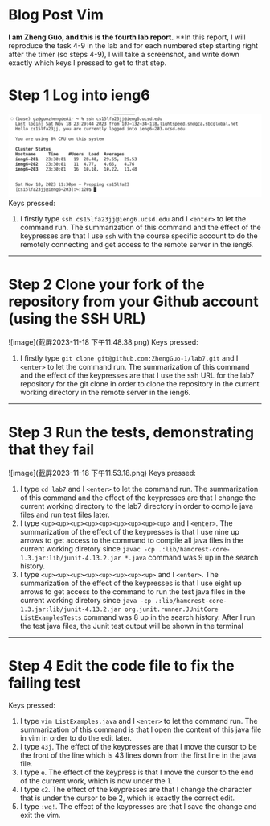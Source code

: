 # Blog Post Vim
**I am Zheng Guo, and this is the fourth lab report.**
**In this report, I will reproduce the task 4-9 in the lab and for each numbered step starting right after the timer (so steps 4-9), I will take a screenshot, and write down exactly which keys I pressed to get to that step. 
# Step 1 Log into ieng6
![image](image.png)
Keys pressed: 
1. I firstly type `ssh cs15lfa23jj@ieng6.ucsd.edu` and I `<enter>` to let the command run. The summarization of this command and the effect of the keypresses are that I use `ssh` with the course specific account to do the remotely connecting and get access to the remote server in the ieng6.

---

# Step 2 Clone your fork of the repository from your Github account (using the SSH URL)
![image](截屏2023-11-18 下午11.48.38.png)
Keys pressed:
1. I firstly type `git clone git@github.com:ZhengGuo-1/lab7.git` and I `<enter>` to let the command run. The summarization of this command and the effect of the keypresses are that I use the ssh URL for the lab7 repository for the git clone in order to clone the repository in the current working directory in the remote server in the ieng6.

---

# Step 3 Run the tests, demonstrating that they fail
![image](截屏2023-11-18 下午11.53.18.png)
Keys pressed:
1. I type `cd lab7` and I `<enter>` to let the command run. The summarization of this command and the effect of the keypresses are that I change the current working directory to the lab7 directory in order to compile java files and run test files later. 
2. I type `<up><up><up><up><up><up><up><up><up>` and I `<enter>`. The summarization of the effect of the keypresses is that I use nine up arrows to get access to the command to compile all java files in the current working diretory since `javac -cp .:lib/hamcrest-core-1.3.jar:lib/junit-4.13.2.jar *.java` command was 9 up in the search history.
3. I type  `<up><up><up><up><up><up><up><up>` and I `<enter>`. The summarization of the effect of the keypresses is that I use eight up arrows to get access to the command to run the test java files in the current working diretory since `java -cp .:lib/hamcrest-core-1.3.jar:lib/junit-4.13.2.jar org.junit.runner.JUnitCore ListExamplesTests` command was 8 up in the search history. After I run the test java files, the Junit test output will be shown in the terminal

---

# Step 4 Edit the code file to fix the failing test

Keys pressed:
1. I type `vim ListExamples.java` and I `<enter>` to let the command run. The summarization of this command is that I open the content of this java file in vim in order to do the edit later.
2. I type `43j`. The effect of the keypresses are that I move the cursor to be the front of the line which is 43 lines down from the first line in the java file.
3. I type `e`. The effect of the keypress is that I move the cursor to the end of the current work, which is now under the 1.
4. I type `c2`. The effect of the keypresses are that I change the character that is under the cursor to be 2, which is exactly the correct edit.
5. I type `:wq!`. The effect of the keypresses are that I save the change and exit the vim. 
